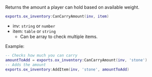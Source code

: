 Returns the amount a player can hold based on available weight.

```lua
exports.ox_inventory:CanCarryAmount(inv, item)
```

* inv: `string` or `number`
* item: `table` or `string`
  * Can be array to check multiple items.

Example:

```lua
-- Checks how much you can carry
amountToAdd = exports.ox_inventory:CanCarryAmount(inv, 'stone')
-- Adds the amount
exports.ox_inventory:AddItem(inv, 'stone', amountToAdd)
```
